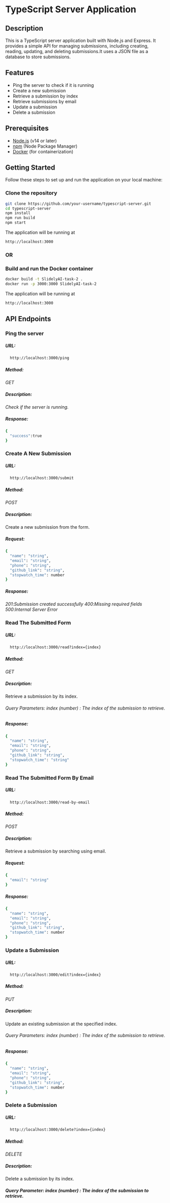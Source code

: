# TypeScript Server Application

## Description
This is a TypeScript server application built with Node.js and Express. It provides a simple API for managing submissions, including creating, reading, updating, and deleting submissions.It uses a JSON file as a database to store submissions.

## Features

- Ping the server to check if it is running
- Create a new submission
- Retrieve a submission by index
- Retrieve submissions by email
- Update a submission
- Delete a submission

## Prerequisites

- [Node.js](https://nodejs.org/en/download/) (v14 or later)
- [npm](https://www.npmjs.com/get-npm) (Node Package Manager)
- [Docker](https://www.docker.com/get-started) (for containerization)

## Getting Started
Follow these steps to set up and run the application on your local machine:

### Clone the repository
```bash
git clone https://github.com/your-username/typescript-server.git
cd typescript-server
npm install
npm run build
npm start
```

The application will be running at 
```bash
http://localhost:3000
```
### OR

### Build and run the Docker container

```bash
docker build -t SlidelyAI-task-2 .
docker run -p 3000:3000 SlidelyAI-task-2
```

The application will be running at 
```bash
http://localhost:3000
```

## API Endpoints

### Ping the server
##### URL:  
```bash 
  http://localhost:3000/ping
```
##### Method:
*GET*
##### Description:
*Check if the server is running.*
##### Response:
```bash
{
  "success":true
}
```

### Create A New Submission
##### URL: 
```bash 
  http://localhost:3000/submit
```
##### Method:
*POST*
##### Description:
Create a new submission from the form.
##### Request:
```bash
{
  "name": "string",
  "email": "string",
  "phone": "string",
  "github_link": "string",
  "stopwatch_time": number
}
```
##### Response:
*201*:*Submission created successfully*
*400*:*Missing required fields*
*500*:*Internal Server Error*


### Read The Submitted Form
##### URL:
```bash 
  http://localhost:3000/read?index={index}
```
##### Method:
*GET*
##### Description:
Retrieve a submission by its index.
###### Query Parameters: *index* (number) : The index of the submission to retrieve.
##### Response:
```bash
{
  "name": "string",
  "email": "string",
  "phone": "string",
  "github_link": "string",
  "stopwatch_time": "string"
}
```


### Read The Submitted Form By Email
##### URL:
```bash 
  http://localhost:3000/read-by-email
```
##### Method:
*POST*
##### Description:
Retrieve a submission by searching using email.
##### Request:
```bash
{
  "email": "string"
}
```
##### Response:
```bash
{
  "name": "string",
  "email": "string",
  "phone": "string",
  "github_link": "string",
  "stopwatch_time": number
}
```


### Update a Submission
##### URL:
```bash 
  http://localhost:3000/edit?index={index}
```
##### Method:
*PUT*
##### Description:
Update an existing submission at the specified index.
###### Query Parameters: *index* (number) : The index of the submission to retrieve.
##### Response:
```bash
{
  "name": "string",
  "email": "string",
  "phone": "string",
  "github_link": "string",
  "stopwatch_time": number
}
```


### Delete a Submission
##### URL:
```bash 
  http://localhost:3000/delete?index={index}
```
##### Method:
*DELETE*
##### Description:
Delete a submission by its index.
##### Query Parameter: *index* (number) : The index of the submission to retrieve.
